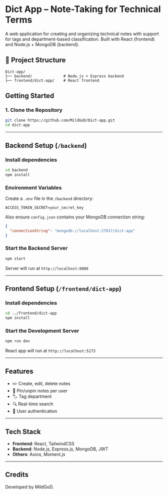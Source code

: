 # Dict App – Note-Taking for Technical Terms

A web application for creating and organizing technical notes with support for tags and department-based classification. Built with React (frontend) and Node.js + MongoDB (backend).

## 📂 Project Structure

```
Dict-app/
├── backend/              # Node.js + Express backend
├── frontend/dict-app/    # React frontend
```

## Getting Started

### 1. Clone the Repository

```bash
git clone https://github.com/MildGoD/Dict-app.git
cd dict-app
```

---

## Backend Setup (`/backend`)

### Install dependencies

```bash
cd backend
npm install
```

### Environment Variables

Create a `.env` file in the `/backend` directory:

```env
ACCESS_TOKEN_SECRET=your_secret_key
```

Also ensure `config.json` contains your MongoDB connection string:

```json
{
  "connectionString": "mongodb://localhost:27017/dict-app"
}
```

### Start the Backend Server

```bash
npm start
```

Server will run at `http://localhost:8000`

---

## Frontend Setup (`/frontend/dict-app`)

### Install dependencies

```bash
cd ../frontend/dict-app
npm install
```

### Start the Development Server

```bash
npm run dev
```

React app will run at `http://localhost:5173`

---

## Features

- ✏️ Create, edit, delete notes
- 📌 Pin/unpin notes per user
- 🏷️ Tag department
- 🔍 Real-time search
- 🔐 User authentication

---

## Tech Stack

- **Frontend**: React, TailwindCSS
- **Backend**: Node.js, Express.js, MongoDB, JWT
- **Others**: Axios, Moment.js

---

## Credits

Developed by MildGoD.


